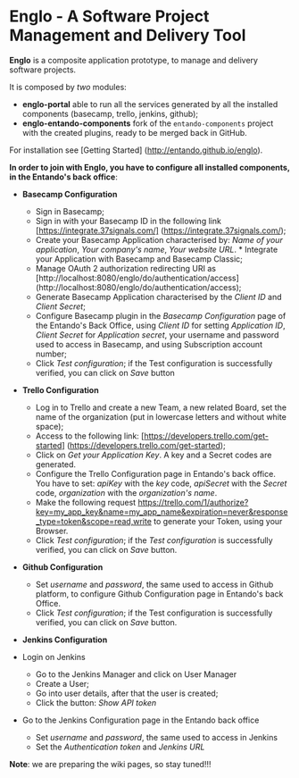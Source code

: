 # Englo - A Software Project Management and Delivery Tool

**Englo** is a composite application prototype, to manage and delivery software projects.

It is composed by *two* modules:

* **englo-portal** able to run all the services generated by all the installed components (basecamp, trello, jenkins, github);
* **englo-entando-components** fork of the ```entando-components``` project with the created plugins, ready to be merged back in GitHub.

For installation see [Getting Started] (http://entando.github.io/englo).

**In order to join with Englo, you have to configure all installed components, in the Entando's back office**:

* **Basecamp Configuration**
  * Sign in Basecamp;
  * Sign in with your Basecamp ID in the following link [https://integrate.37signals.com/]   (https://integrate.37signals.com/);
  * Create your Basecamp Application characterised by: _Name of your application_, _Your company's name_, _Your website URL_.   * Integrate your Application with Basecamp and Basecamp Classic;
  * Manage OAuth 2 authorization redirecting  URI as [http://localhost:8080/englo/do/authentication/access] (http://localhost:8080/englo/do/authentication/access);
  * Generate Basecamp Application characterised by the _Client ID_ and _Client Secret_;
  * Configure Basecamp plugin in the _Basecamp Configuration_ page of the Entando's Back Office, using _Client ID_ for setting _Application ID_, _Client Secret_ for _Application secret_, your username and password used to access in Basecamp, and using Subscription account number;
  * Click _Test configuration_; if the Test configuration is successfully verified, you can click on _Save_ button

* **Trello Configuration**

  * Log in to Trello and create a new Team, a new related Board, set the name of the organization (put in lowercase letters  and without white space);
  * Access to the following link: [https://developers.trello.com/get-started] (https://developers.trello.com/get-started);
  * Click on _Get your Application Key_. A key and a Secret codes are generated.
  * Configure the Trello Configuration page in Entando's back office. You have to set: _apiKey_ with the _key_  code, _apiSecret_ with the _Secret_ code, _organization_ with the _organization's name_.
  * Make the following request https://trello.com/1/authorize?key=my_app_key&name=my_app_name&expiration=never&response_type=token&scope=read,write to generate your Token, using your Browser.
  * Click _Test configuration_; if the _Test configuration_ is successfully verified, you can click on _Save_ button.

* **Github Configuration**

  * Set _username_ and _password_, the same used to access in Github platform, to configure Github Configuration page in Entando's back Office.
  * Click _Test configuration_; if the Test configuration is successfully verified, you can click on _Save_ button.

* **Jenkins Configuration**

 * Login on Jenkins
   * Go to the Jenkins Manager and click on User Manager
   * Create a User;
   * Go into user details, after that the user is created;
   * Click the button: _Show API token_
 * Go to the Jenkins Configuration page in the Entando back office
   *  Set _username_ and _password_, the same used to access in Jenkins
   *  Set the _Authentication token_ and _Jenkins URL_
  


**Note**: we are preparing the wiki pages, so stay tuned!!!
